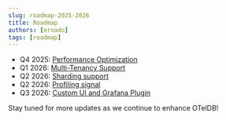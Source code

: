 ```yaml
---
slug: roadmap-2025-2026
title: Roadmap
authors: [ernado]
tags: [roadmap]
---
```


- Q4 2025: [Performance Optimization](https://github.com/oteldb/oteldb/issues/819)
- Q1 2026: [Multi-Tenancy Support](https://github.com/oteldb/oteldb/issues/820)
- Q2 2026: [Sharding support](https://github.com/oteldb/oteldb/issues/821)
- Q2 2026: [Profiling signal](https://github.com/oteldb/oteldb/issues/825)
- Q3 2026: [Custom UI and Grafana Plugin](https://github.com/oteldb/oteldb/issues/824)

<!-- truncate -->

Stay tuned for more updates as we continue to enhance OTelDB!
